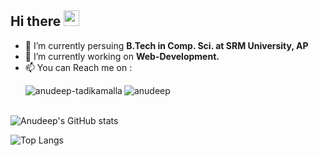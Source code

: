 ## Hi there <img src="https://raw.githubusercontent.com/MartinHeinz/MartinHeinz/master/wave.gif" width="25px">

- 🔭 I’m currently persuing <strong>B.Tech in Comp. Sci. at SRM University, AP</strong>
- 🌱 I’m currently working on <strong>Web-Development.</strong>
- 📫 You can Reach me on :
  <p><a href="https://www.linkedin.com/in/anudeep-tadikamalla/" rel="nofollow"><img align="left" src="https://camo.githubusercontent.com/a80d00f23720d0bc9f55481cfcd77ab79e141606829cf16ec43f8cacc7741e46/68747470733a2f2f696d672e736869656c64732e696f2f62616467652f4c696e6b6564496e2d3030373742353f7374796c653d666f722d7468652d6261646765266c6f676f3d6c696e6b6564696e266c6f676f436f6c6f723d7768697465" alt="anudeep-tadikamalla" data-canonical-src="https://img.shields.io/badge/LinkedIn-0077B5?style=for-the-badge&amp;logo=linkedin&amp;logoColor=white" style="max-width: 100%;"></a></p>
  <p><a href="https://twitter.com/AnudeepT1" rel="nofollow"><img align="left" src="https://camo.githubusercontent.com/5d03c86f6a75f7cbe80d135d9162fbf6dc46a31253cf30a8e9bb8279b4d574d3/68747470733a2f2f696d672e736869656c64732e696f2f62616467652f547769747465722d3144413146323f7374796c653d666f722d7468652d6261646765266c6f676f3d74776974746572266c6f676f436f6c6f723d7768697465" alt="anudeep" data-canonical-src="https://img.shields.io/badge/Twitter-1DA1F2?style=for-the-badge&amp;logo=twitter&amp;logoColor=white" style="max-width: 100%;"></a></p><br><br>

![Anudeep's GitHub stats](https://github-readme-stats.vercel.app/api?username=anudeeptadikamalla&show_icons=true&theme=react)

![Top Langs](https://github-readme-stats.vercel.app/api/top-langs/?username=anudeeptadikamalla&layout=compact&theme=react)


<!--
**anudeeptadikamalla/anudeeptadikamalla** is a ✨ _special_ ✨ repository because its `README.md` (this file) appears on your GitHub profile.

Here are some ideas to get you started:

- 🔭 I’m currently working on ...
- 🌱 I’m currently learning ...
- 👯 I’m looking to collaborate on ...
- 🤔 I’m looking for help with ...
- 💬 Ask me about ...
- 📫 How to reach me: ...
- 😄 Pronouns: ...
- ⚡ Fun fact: ...
-->
